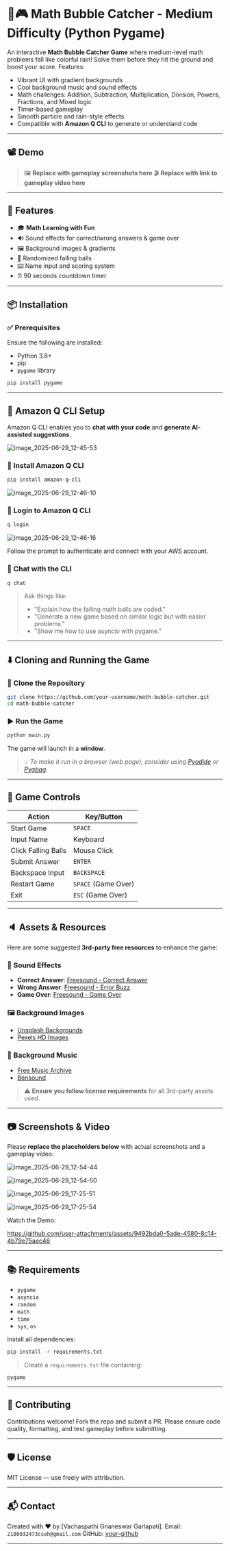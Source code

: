 
# 🧠🎮 Math Bubble Catcher - Medium Difficulty (Python Pygame)

An interactive **Math Bubble Catcher Game** where medium-level math problems fall like colorful rain! Solve them before they hit the ground and boost your score. Features:

* Vibrant UI with gradient backgrounds
* Cool background music and sound effects
* Math challenges: Addition, Subtraction, Multiplication, Division, Powers, Fractions, and Mixed logic
* Timer-based gameplay
* Smooth particle and rain-style effects
* Compatible with **Amazon Q CLI** to generate or understand code

---

## 📽️ Demo

> 🖼️ **Replace with gameplay screenshots here**
> 🎬 **Replace with link to gameplay video here**

---

## 🚀 Features

* 🎓 **Math Learning with Fun**
* 🔊 Sound effects for correct/wrong answers & game over
* 🖼️ Background images & gradients
* 🧪 Randomized falling balls
* ⌨️ Name input and scoring system
* ⏰ 90 seconds countdown timer

---

## 📦 Installation

### ✅ Prerequisites

Ensure the following are installed:

* Python 3.8+
* pip
* `pygame` library

```bash
pip install pygame
```

---

## 🧠 Amazon Q CLI Setup

Amazon Q CLI enables you to **chat with your code** and **generate AI-assisted suggestions**.

![image_2025-06-29_12-45-53](https://github.com/user-attachments/assets/d3e3510f-6090-4fab-86d5-52e54828da50)


### 🔧 Install Amazon Q CLI

```bash
pip install amazon-q-cli
```
![image_2025-06-29_12-46-10](https://github.com/user-attachments/assets/ed47a45a-5300-4fbd-ab6b-1ee7f1234b71)

### 🔐 Login to Amazon Q CLI

```bash
q login
```
![image_2025-06-29_12-46-16](https://github.com/user-attachments/assets/cfe15d9a-8e26-4cfa-b22c-e112d219eebc)

Follow the prompt to authenticate and connect with your AWS account.


### 💬 Chat with the CLI

```bash
q chat
```

> Ask things like:
>
> * "Explain how the falling math balls are coded."
> * "Generate a new game based on similar logic but with easier problems."
> * "Show me how to use asyncio with pygame."

---

## ⬇️ Cloning and Running the Game

### 📁 Clone the Repository

```bash
git clone https://github.com/your-username/math-bubble-catcher.git
cd math-bubble-catcher
```

### ▶️ Run the Game

```bash
python main.py
```

The game will launch in a **window**.

> 💡 *To make it run in a browser (web page), consider using [Pyodide](https://pyodide.org/en/stable/) or [Pygbag](https://pygame-web.github.io/pygbag/).*

---

## 🧩 Game Controls

| Action              | Key/Button          |
| ------------------- | ------------------- |
| Start Game          | `SPACE`             |
| Input Name          | Keyboard            |
| Click Falling Balls | Mouse Click         |
| Submit Answer       | `ENTER`             |
| Backspace Input     | `BACKSPACE`         |
| Restart Game        | `SPACE` (Game Over) |
| Exit                | `ESC` (Game Over)   |

---

## 🔈 Assets & Resources

Here are some suggested **3rd-party free resources** to enhance the game:

### 🎵 Sound Effects

* **Correct Answer**: [Freesound - Correct Answer](https://freesound.org/search/?q=correct+answer)
* **Wrong Answer**: [Freesound - Error Buzz](https://freesound.org/search/?q=wrong+buzzer)
* **Game Over**: [Freesound - Game Over](https://freesound.org/search/?q=game+over)

### 🖼️ Background Images

* [Unsplash Backgrounds](https://unsplash.com/s/photos/galaxy)
* [Pexels HD Images](https://www.pexels.com/search/background/)

### 🎼 Background Music

* [Free Music Archive](https://freemusicarchive.org/)
* [Bensound](https://www.bensound.com/royalty-free-music)

> ⚠️ **Ensure you follow license requirements** for all 3rd-party assets used.

---

## 📷 Screenshots & Video

Please **replace the placeholders below** with actual screenshots and a gameplay video:

![image_2025-06-29_12-54-44](https://github.com/user-attachments/assets/dd281dce-d85f-4bb6-bcea-38c0e2df8973)

![image_2025-06-29_12-54-50](https://github.com/user-attachments/assets/b4a42827-9509-4c05-9314-98550b917fca)

![image_2025-06-29_17-25-51](https://github.com/user-attachments/assets/554d871e-5dd4-49a2-bb5e-b25fadc27993)

![image_2025-06-29_17-25-54](https://github.com/user-attachments/assets/b6c2a99e-940a-4a85-908c-8689c5d241cb)


Watch the Demo:

https://github.com/user-attachments/assets/9492bda0-5ade-4580-8c14-4b79e75aec46

---

## 📚 Requirements

* `pygame`
* `asyncio`
* `random`
* `math`
* `time`
* `sys`, `os`

Install all dependencies:

```bash
pip install -r requirements.txt
```

> Create a `requirements.txt` file containing:

```
pygame
```

---

## 🤝 Contributing

Contributions welcome! Fork the repo and submit a PR. Please ensure code quality, formatting, and test gameplay before submitting.

---

## 🛡️ License

MIT License — use freely with attribution.

---

## 📬 Contact

Created with ❤️ by \[Vachaspathi Gnaneswar Garlapati].
Email: `2100032473cseh@gmail.com`
GitHub: [your-github](https://github.com/vachaspathi6)

---
